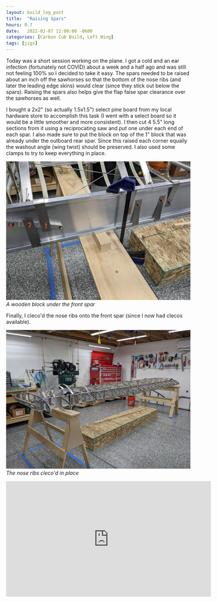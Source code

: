 ```yaml
---
layout: build_log_post
title:  "Raising Spars"
hours: 0.7
date:   2022-02-07 12:00:00 -0600
categories: [Carbon Cub Build, Left Wing]
tags: [jigs]
---
```


Today was a short session working on the plane. I got a cold and an ear infection (fortunately not COVID) about a week and a half ago and was still not feeling 100% so I decided to take it easy. The spars needed to be raised about an inch off the sawhorses so that the bottom of the nose ribs (and later the leading edge skins) would clear (since they stick out below the spars). Raising the spars also helps give the flap false spar clearance over the sawhorses as well.

I bought a 2x2" (so actually 1.5x1.5") select pine board from my local hardware store to accomplish this task (I went with a select board so it would be a little smoother and more consistent). I then cut 4 5.5" long sections from it using a reciprocating saw and put one under each end of each spar. I also made sure to put the block on top of the 1" block that was already under the outboard rear spar. Since this raised each corner equally the washout angle (wing twist) should be preserved. I also used some clamps to try to keep everything in place.

![Desktop View](/assets/img/posts/2022-02-07-raising-spars/wood_block.jpg)
_A wooden block under the front spar_

Finally, I cleco'd the nose ribs onto the front spar (since I now had clecos available).

![Desktop View](/assets/img/posts/2022-02-07-raising-spars/nose_ribs_clecod.jpg)
_The nose ribs cleco'd in place_

<iframe width="560" height="315" src="https://www.youtube.com/embed/UO7s5YrI0wQ" title="YouTube video player" frameborder="0" allow="accelerometer; autoplay; clipboard-write; encrypted-media; gyroscope; picture-in-picture" allowfullscreen></iframe>